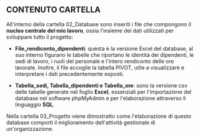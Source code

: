 ## CONTENUTO CARTELLA ##

All'interno della cartella 02_Database sono inseriti i file che compongono il **nucleo centrale del mio lavoro**, ossia l'insieme dei dati 
utilizzati per sviluppare tutto il progetto:

- **File_rendiconto_dipendenti**: questa è la versione Excel del database, al suo interno figurano le tabelle che riportano le identità dei
dipendenti, le sedi di lavoro, i ruoli del personale e l'intero rendiconto delle ore lavorate. Inoltre, il file accoglie la tabella PIVOT, utile a
visualizzare e interpretare i dati precedentemente esposti.

- **Tabella_sedi, Tabella_dipendenti e Tabella_ore**: sono la versione csv delle tabelle generate nel foglio **Excel**, essenziali per
l'importazione del database nel software phpMyAdmin e per l'elaborazione attraverso il linguaggio **SQL**.

Nella cartella 03_Progetto viene dimostratto come l'elaborazione di questo database comporti il miglioramento dell'attività gestionale di 
un'organizzazione.
